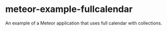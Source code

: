 # meteor-example-fullcalendar
An example of a Meteor application that uses full calendar with collections.
